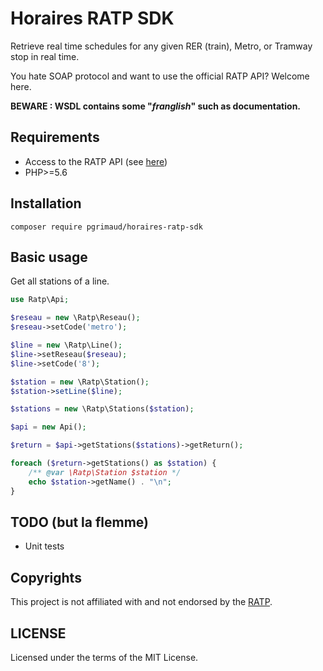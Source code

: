 # Horaires RATP SDK

Retrieve real time schedules for any given RER (train), Metro, or Tramway stop in real time.

You hate SOAP protocol and want to use the official RATP API? Welcome here.

**BEWARE : WSDL contains some "*franglish*" such as documentation.**

## Requirements

 - Access to the RATP API (see [here](https://data.ratp.fr/explore/dataset/horaires-temps-reel/))
 - PHP>=5.6

## Installation

```
composer require pgrimaud/horaires-ratp-sdk
```

## Basic usage

Get all stations of a line.

```php
use Ratp\Api;

$reseau = new \Ratp\Reseau();
$reseau->setCode('metro');

$line = new \Ratp\Line();
$line->setReseau($reseau);
$line->setCode('8');

$station = new \Ratp\Station();
$station->setLine($line);

$stations = new \Ratp\Stations($station);

$api = new Api();

$return = $api->getStations($stations)->getReturn();

foreach ($return->getStations() as $station) {
    /** @var \Ratp\Station $station */
    echo $station->getName() . "\n";
}
```

## TODO (but la flemme)
-  Unit tests

## Copyrights

This project is not affiliated with and not endorsed by the [RATP](http://www.ratp.fr).

## LICENSE
Licensed under the terms of the MIT License.